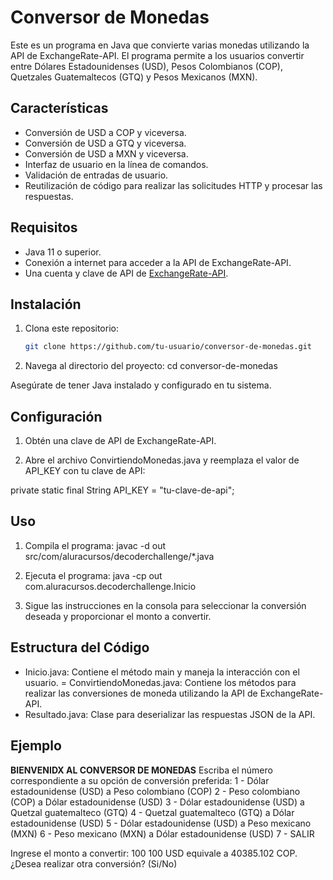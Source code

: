 # Conversor de Monedas

Este es un programa en Java que convierte varias monedas utilizando la API de ExchangeRate-API. El programa permite a los usuarios convertir entre Dólares Estadounidenses (USD), Pesos Colombianos (COP), Quetzales Guatemaltecos (GTQ) y Pesos Mexicanos (MXN).

## Características

- Conversión de USD a COP y viceversa.
- Conversión de USD a GTQ y viceversa.
- Conversión de USD a MXN y viceversa.
- Interfaz de usuario en la línea de comandos.
- Validación de entradas de usuario.
- Reutilización de código para realizar las solicitudes HTTP y procesar las respuestas.

## Requisitos

- Java 11 o superior.
- Conexión a internet para acceder a la API de ExchangeRate-API.
- Una cuenta y clave de API de [ExchangeRate-API](https://www.exchangerate-api.com/).

## Instalación

1. Clona este repositorio:
   ```sh
   git clone https://github.com/tu-usuario/conversor-de-monedas.git
2. Navega al directorio del proyecto:
cd conversor-de-monedas

Asegúrate de tener Java instalado y configurado en tu sistema.
## Configuración
1. Obtén una clave de API de ExchangeRate-API.

2. Abre el archivo ConvirtiendoMonedas.java y reemplaza el valor de API_KEY con tu clave de API:

private static final String API_KEY = "tu-clave-de-api";

## Uso
1. Compila el programa:
javac -d out src/com/aluracursos/decoderchallenge/*.java

2. Ejecuta el programa:
java -cp out com.aluracursos.decoderchallenge.Inicio

3. Sigue las instrucciones en la consola para seleccionar la conversión deseada y proporcionar el monto a convertir.

## Estructura del Código

- Inicio.java: Contiene el método main y maneja la interacción con el usuario.
= ConvirtiendoMonedas.java: Contiene los métodos para realizar las conversiones de moneda utilizando la API de ExchangeRate-API.
- Resultado.java: Clase para deserializar las respuestas JSON de la API.

## Ejemplo
****BIENVENIDX AL CONVERSOR DE MONEDAS****
Escriba el número correspondiente a su opción de conversión preferida:
1 - Dólar estadounidense (USD) a Peso colombiano (COP)
2 - Peso colombiano (COP) a Dólar estadounidense (USD)
3 - Dólar estadounidense (USD) a Quetzal guatemalteco (GTQ)
4 - Quetzal guatemalteco (GTQ) a Dólar estadounidense (USD)
5 - Dólar estadounidense (USD) a Peso mexicano (MXN)
6 - Peso mexicano (MXN) a Dólar estadounidense (USD)
7 - SALIR

Ingrese el monto a convertir:
100
100 USD equivale a 40385.102 COP.
¿Desea realizar otra conversión? (Si/No)

